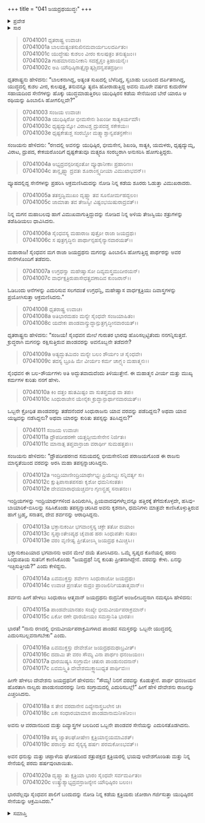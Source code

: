 +++
title = "041 ಜಯದ್ರಥಯುದ್ಧಃ"
+++

<details><summary>ಪ್ರವೇಶ</summary>


।।   ಓಂ ಓಂ ನಮೋ ನಾರಾಯಣಾಯ।।   ಶ್ರೀ ವೇದವ್ಯಾಸಾಯ ನಮಃ ।।

ಶ್ರೀ ಕೃಷ್ಣದ್ವೈಪಾಯನ ವೇದವ್ಯಾಸ ವಿರಚಿತ  

**ಶ್ರೀ ಮಹಾಭಾರತ**

**ದ್ರೋಣ ಪರ್ವ**

**ಅಭಿಮನ್ಯುವಧ ಪರ್ವ**

**ಅಧ್ಯಾಯ 41**

</details>

<details><summary>ಸಾರ</summary>

ಜಯದ್ರಥನು ಅಭಿಮನ್ಯುವನ್ನು ಹಿಂಬಾಲಿಸಿ ಹೋಗುತ್ತಿದ್ದ ಪಾಂಡವ ಸೇನೆಯನ್ನು ತಡೆದು ಯುದ್ಧಮಾಡಿದುದು (1-20).


</details>



> 07041001 ಧೃತರಾಷ್ಟ್ರ ಉವಾಚ।   
07041001a ಬಾಲಮತ್ಯಂತಸುಖಿನಮವಾರ್ಯಬಲದರ್ಪಿತಂ।   
07041001c ಯುದ್ಧೇಷು ಕುಶಲಂ ವೀರಂ ಕುಲಪುತ್ರಂ ತನುತ್ಯಜಂ।।   
07041002a ಗಾಹಮಾನಮನೀಕಾನಿ ಸದಶ್ವೈಸ್ತಂ ತ್ರಿಹಾಯನೈಃ।   
07041002c ಅಪಿ ಯೌಧಿಷ್ಠಿರಾತ್ಸೈನ್ಯಾತ್ಕಶ್ಚಿದನ್ವಪತದ್ರಥೀ।।

ಧೃತರಾಷ್ಟ್ರನು ಹೇಳಿದನು: “ಬಾಲಕನಾಗಿದ್ದ, ಅತ್ಯಂತ ಸುಖದಲ್ಲಿ ಬೆಳೆದಿದ್ದ, ಸ್ವಬಾಹು ಬಲದಿಂದ ದರ್ಪಿತನಾಗಿದ್ದ, ಯುದ್ಧದಲ್ಲಿ ಕುಶಲ ವೀರ, ಕುಲಪುತ್ರ, ತನುವನ್ನೂ ತ್ಯಜಿಸಿ ಹೋರಾಡುತ್ತಿದ್ದ ಅವನು ಮೂರೇ ವರ್ಷದ ಕುದುರೆಗಳ ಸಹಾಯದಿಂದ ಸೇನೆಗಳನ್ನು ಹೊಕ್ಕು ಯುದ್ಧಮಾಡುತ್ತಿರಲು ಯುಧಿಷ್ಠಿರನ ಕಡೆಯ ಸೇನೆಯಿಂದ ಬೇರೆ ಯಾರೂ ಆ ರಥಿಯನ್ನು ಹಿಂಬಾಲಿಸಿ ಹೋಗಲಿಲ್ಲವೇ?”

> 07041003 ಸಂಜಯ ಉವಾಚ।   
07041003a ಯುಧಿಷ್ಠಿರೋ ಭೀಮಸೇನಃ ಶಿಖಂಡೀ ಸಾತ್ಯಕಿರ್ಯಮೌ।   
07041003c ಧೃಷ್ಟದ್ಯುಮ್ನೋ ವಿರಾಟಶ್ಚ ದ್ರುಪದಶ್ಚ ಸಕೇಕಯಃ।   
07041003e ಧೃಷ್ಟಕೇತುಶ್ಚ ಸಂರಬ್ಧೋ ಮತ್ಸ್ಯಾಶ್ಚಾನ್ವಪತನ್ರಣೇ।।

ಸಂಜಯನು ಹೇಳಿದನು: “ರಣದಲ್ಲಿ ಅವನನ್ನು ಯುಧಿಷ್ಠಿರ, ಭೀಮಸೇನ, ಶಿಖಂಡಿ, ಸಾತ್ಯಕಿ, ಯಮಳರು, ಧೃಷ್ಟದ್ಯುಮ್ನ, ವಿರಾಟ, ದ್ರುಪದ, ಕೇಕಯರೊಂದಿಗೆ ಧೃಷ್ಟಕೇತುವೂ ಮತ್ಸ್ಯರೂ ಸಂರಬ್ಧರಾಗಿ ಅನುಸರಿಸಿ ಹೋಗುತ್ತಿದ್ದರು.

> 07041004a ಅಭ್ಯದ್ರವನ್ಪರೀಪ್ಸಂತೋ ವ್ಯೂಢಾನೀಕಾಃ ಪ್ರಹಾರಿಣಃ।   
07041004c ತಾನ್ದೃಷ್ಟ್ವಾ ದ್ರವತಃ ಶೂರಾಂಸ್ತ್ವದೀಯಾ ವಿಮುಖಾಭವನ್।।

ವ್ಯೂಹದಲ್ಲಿದ್ದ ಸೇನೆಗಳನ್ನು ಪ್ರಹರಿಸಿ ಆಕ್ರಮಣಿಸಿದುದನ್ನು ನೋಡಿ ನಿನ್ನ ಕಡೆಯ ಶೂರರು ಓಡುತ್ತಾ ವಿಮುಖರಾದರು.

> 07041005a ತತಸ್ತದ್ವಿಮುಖಂ ದೃಷ್ಟ್ವಾ ತವ ಸೂನೋರ್ಮಹದ್ಬಲಂ।   
07041005c ಜಾಮಾತಾ ತವ ತೇಜಸ್ವೀ ವಿಷ್ಟಂಭಯಿಷುರಾದ್ರವತ್।।

ನಿನ್ನ ಮಗನ ಮಹಾಬಲವು ಹಾಗೆ ವಿಮುಖವಾಗುತ್ತಿದ್ದುದನ್ನು ನೋಡಿದ ನಿನ್ನ ಅಳಿಯ ತೇಜಸ್ವಿಯು ಶತ್ರುಗಳನ್ನು ತಡೆಹಿಡಿಯಲು ಧಾವಿಸಿದನು.

> 07041006a ಸೈಂಧವಸ್ಯ ಮಹಾರಾಜ ಪುತ್ರೋ ರಾಜಾ ಜಯದ್ರಥಃ।   
07041006c ಸ ಪುತ್ರಗೃದ್ಧಿನಃ ಪಾರ್ಥಾನ್ಸಹಸೈನ್ಯಾನವಾರಯತ್।।

ಮಹಾರಾಜ! ಸೈಂಧವನ ಮಗ ರಾಜಾ ಜಯದ್ರಥನು ಮಗನನ್ನು ಹಿಂಬಾಲಿಸಿ ಹೋಗುತ್ತಿದ್ದ ಪಾರ್ಥರನ್ನು ಅವರ ಸೇನೆಗಳೊಂದಿಗೆ ತಡೆದನು.

> 07041007a ಉಗ್ರಧನ್ವಾ ಮಹೇಷ್ವಾಸೋ ದಿವ್ಯಮಸ್ತ್ರಮುದೀರಯನ್।   
07041007c ವಾರ್ಧಕ್ಷತ್ರಿರುಪಾಸೇಧತ್ಪ್ರವಣಾದಿವ ಕುಂಜರಾನ್।।

ಓಡಿಬಂದು ಆನೆಗಳನ್ನು ಎದುರಿಸುವ ಸಲಗದಂತೆ ಉಗ್ರಧನ್ವಿ, ಮಹೇಷ್ವಾಸ ವಾರ್ಧಕ್ಷತ್ರಿಯು ದಿವಾಸ್ತ್ರಗಳನ್ನು ಪ್ರಯೋಗಿಸುತ್ತಾ ಆಕ್ರಮಣಿಸಿದನು.”

> 07041008 ಧೃತರಾಷ್ಟ್ರ ಉವಾಚ।   
07041008a ಅತಿಭಾರಮಹಂ ಮನ್ಯೇ ಸೈಂಧವೇ ಸಂಜಯಾಹಿತಂ।   
07041008c ಯದೇಕಃ ಪಾಂಡವಾನ್ಕ್ರುದ್ಧಾನ್ಪುತ್ರಗೃದ್ಧೀನವಾರಯತ್।।

ಧೃತರಾಷ್ಟ್ರನು ಹೇಳಿದನು: “ಸಂಜಯ! ಸೈಂಧವನ ಮೇಲೆ ಗುರುತರ ಭಾರವು ಹೊರಿಸಲ್ಪಟ್ಟಿತೆಂದು ನನಗನ್ನಿಸುತ್ತದೆ. ಕ್ರುದ್ಧರಾಗಿ ಮಗನನ್ನು ರಕ್ಷಿಸುತ್ತಿರುವ ಪಾಂಡವರನ್ನು ಅವನೊಬ್ಬನೇ ತಡೆದನೇ?

> 07041009a ಅತ್ಯದ್ಭುತಮಿದಂ ಮನ್ಯೇ ಬಲಂ ಶೌರ್ಯಂ ಚ ಸೈಂಧವೇ।   
07041009c ತದಸ್ಯ ಬ್ರೂಹಿ ಮೇ ವೀರ್ಯಂ ಕರ್ಮ ಚಾಗ್ರ್ಯಂ ಮಹಾತ್ಮನಃ।।

ಸೈಂಧವನ ಈ ಬಲ-ಶೌರ್ಯಗಳು ಅತಿ ಅದ್ಭುತವಾದುದೆಂದು ತಿಳಿಯುತ್ತೇನೆ. ಈ ಮಹಾತ್ಮನ ವೀರ್ಯ ಮತ್ತು ಮುಖ್ಯ ಕರ್ಮಗಳ ಕುರಿತು ನನಗೆ ಹೇಳು.

> 07041010a ಕಿಂ ದತ್ತಂ ಹುತಮಿಷ್ಟಂ ವಾ ಸುತಪ್ತಮಥ ವಾ ತಪಃ।   
07041010c ಸಿಂಧುರಾಜೇನ ಯೇನೈಕಃ ಕ್ರುದ್ಧಾನ್ಪಾರ್ಥಾನವಾರಯತ್।।

ಒಬ್ಬನೇ ಕ್ರೋಧಿತ ಪಾಂಡವರನ್ನು ತಡೆದನೆಂದರೆ ಸಿಂಧುರಾಜನು ಯಾವ ವರವನ್ನು ಪಡೆದಿದ್ದನು? ಅಥವಾ ಯಾವ ಯಜ್ಞವನ್ನು ನಡೆಸಿದ್ದನು? ಅಥವಾ ಯಾರನ್ನು ಕುರಿತು ತಪಸ್ಸನ್ನು ತಪಿಸಿದ್ದನು?”

> 07041011 ಸಂಜಯ ಉವಾಚ।   
07041011a ದ್ರೌಪದೀಹರಣೇ ಯತ್ತದ್ಭೀಮಸೇನೇನ ನಿರ್ಜಿತಃ।   
07041011c ಮಾನಾತ್ಸ ತಪ್ತವಾನ್ರಾಜಾ ವರಾರ್ಥೀ ಸುಮಹತ್ತಪಃ।।

ಸಂಜಯನು ಹೇಳಿದನು: “ದ್ರೌಪದೀಹರಣದ ಸಮಯದಲ್ಲಿ ಭೀಮಸೇನನಿಂದ ಪರಾಜಯಗೊಂಡ ಈ ರಾಜನು ಮಾನ್ಯತೆಯಿಂದ ವರವನ್ನು ಅರಸಿ ಮಹಾ ತಪಸ್ಸನ್ನಾಚರಿಸಿದ್ದನು.

> 07041012a ಇಂದ್ರಿಯಾಣೀಂದ್ರಿಯಾರ್ಥೇಭ್ಯಃ ಪ್ರಿಯೇಭ್ಯಃ ಸನ್ನಿವರ್ತ್ಯ ಸಃ।   
07041012c ಕ್ಷುತ್ಪಿಪಾಸಾತಪಸಹಃ ಕೃಶೋ ಧಮನಿಸಂತತಃ।   
07041012e ದೇವಮಾರಾಧಯಚ್ಚರ್ವಂ ಗೃಣನ್ಬ್ರಹ್ಮ ಸನಾತನಂ।।

ಇಂದ್ರಿಯಗಳನ್ನು ಇಂದ್ರಿಯಾರ್ಥಗಳಿಂದ ಹಿಂದಿರುಗಿಸಿ, ಪ್ರಿಯವಾದವುಗಳೆಲ್ಲವನ್ನೂ ಹತ್ತಿರಕ್ಕೆ ತೆಗೆದುಕೊಳ್ಳದೇ, ಹಸಿವು-ಬಾಯಾರಿಕೆ-ಬಿಸಿಲನ್ನು ಸಹಿಸಿಕೊಂಡು ತಪಸ್ಸನ್ನಾಚರಿಸಿದ ಅವನು ಕೃಶನಾಗಿ, ಧಮನಿಗಳು ಮಾತ್ರವೇ ಕಾಣಿಸಿಕೊಳ್ಳುತ್ತಿರುವ ಹಾಗೆ ಬ್ರಹ್ಮ, ಸನಾತನ, ದೇವ ಶರ್ವನನ್ನು ಆರಾಧಿಸಿದ್ದನು.

> 07041013a ಭಕ್ತಾನುಕಂಪೀ ಭಗವಾಂಸ್ತಸ್ಯ ಚಕ್ರೇ ತತೋ ದಯಾಂ।   
07041013c ಸ್ವಪ್ನಾಂತೇಽಪ್ಯಥ ಚೈವಾಹ ಹರಃ ಸಿಂಧುಪತೇಃ ಸುತಂ।   
07041013e ವರಂ ವೃಣೀಷ್ವ ಪ್ರೀತೋಽಸ್ಮಿ ಜಯದ್ರಥ ಕಿಮಿಚ್ಚಸಿ।।

ಭಕ್ತಾನುಕಂಪಿಯಾದ ಭಗವಾನನು ಅವನ ಮೇಲೆ ದಯೆ ತೋರಿಸಿದನು. ಒಮ್ಮೆ ಸ್ವಪ್ನದ ಕೊನೆಯಲ್ಲಿ ಹರನು ಸಿಂಧುಪತಿಯ ಸುತನಿಗೆ ಕಾಣಿಸಿಕೊಂಡು “ಜಯದ್ರಥ! ನಿನ್ನ ಕುರಿತು ಪ್ರೀತನಾಗಿದ್ದೇನೆ. ವರವನ್ನು ಕೇಳು. ಏನನ್ನು ಇಚ್ಛಿಸುತ್ತೀಯೆ?” ಎಂದು ಕೇಳಿದ್ದನು.

> 07041014a ಏವಮುಕ್ತಸ್ತು ಶರ್ವೇಣ ಸಿಂಧುರಾಜೋ ಜಯದ್ರಥಃ।   
07041014c ಉವಾಚ ಪ್ರಣತೋ ರುದ್ರಂ ಪ್ರಾಂಜಲಿರ್ನಿಯತಾತ್ಮವಾನ್।।

ಶರ್ವನು ಹೀಗೆ ಹೇಳಲು ಸಿಂಧುರಾಜ ಆತ್ಮವಾನ್ ಜಯದ್ರಥನು ರುದ್ರನಿಗೆ ಅಂಜಲೀಬದ್ಧನಾಗಿ ನಮಸ್ಕರಿಸಿ ಹೇಳಿದನು:

> 07041015a ಪಾಂಡವೇಯಾನಹಂ ಸಂಖ್ಯೇ ಭೀಮವೀರ್ಯಪರಾಕ್ರಮಾನ್।   
07041015c ಏಕೋ ರಣೇ ಧಾರಯೇಯಂ ಸಮಸ್ತಾನಿತಿ ಭಾರತ।।

ಭಾರತ! “ನಾನು ರಣದಲ್ಲಿ ಭೀಮವೀರ್ಯಪರಾಕ್ರಮಿಗಳಾದ ಪಾಂಡವ ಸಮಸ್ತರನ್ನು ಒಬ್ಬನೇ ಯುದ್ಧದಲ್ಲಿ ಎದುರಿಸಬಲ್ಲವನಾಗಬೇಕು” ಎಂದು.

> 07041016a ಏವಮುಕ್ತಸ್ತು ದೇವೇಶೋ ಜಯದ್ರಥಮಥಾಬ್ರವೀತ್।   
07041016c ದದಾಮಿ ತೇ ವರಂ ಸೌಮ್ಯ ವಿನಾ ಪಾರ್ಥಂ ಧನಂಜಯಂ।।   
07041017a ಧಾರಯಿಷ್ಯಸಿ ಸಂಗ್ರಾಮೇ ಚತುರಃ ಪಾಂಡುನಂದನಾನ್।   
07041017c ಏವಮಸ್ತ್ವಿತಿ ದೇವೇಶಮುಕ್ತ್ವಾಬುಧ್ಯತ ಪಾರ್ಥಿವಃ।।

ಹೀಗೇ ಹೇಳಲು ದೇವೇಶನು ಜಯದ್ರಥನಿಗೆ ಹೇಳಿದನು: “ಸೌಮ್ಯ! ನಿನಗೆ ವರವನ್ನು ಕೊಡುತ್ತೇನೆ. ಪಾರ್ಥ ಧನಂಜಯನ ಹೊರತಾಗಿ ನಾಲ್ವರು ಪಾಂಡುನಂದನರನ್ನು ನೀನು ಸಂಗ್ರಾಮದಲ್ಲಿ ಎದುರಿಸಬಲ್ಲೆ!” ಹೀಗೆ ಹೇಳಿ ದೇವೇಶನು ರಾಜನನ್ನು ಎಚ್ಚರಿಸಿದನು.

> 07041018a ಸ ತೇನ ವರದಾನೇನ ದಿವ್ಯೇನಾಸ್ತ್ರಬಲೇನ ಚ।   
07041018c ಏಕಃ ಸಂಧಾರಯಾಮಾಸ ಪಾಂಡವಾನಾಮನೀಕಿನೀಂ।।

ಅವನು ಆ ವರದಾನದಿಂದ ಮತ್ತು ದಿವ್ಯಾಸ್ತ್ರಗಳ ಬಲದಿಂದ ಒಬ್ಬನೇ ಪಾಂಡವರ ಸೇನೆಯನ್ನು ಎದುರಿಸತೊಡಗಿದನು.

> 07041019a ತಸ್ಯ ಜ್ಯಾತಲಘೋಷೇಣ ಕ್ಷತ್ರಿಯಾನ್ಭಯಮಾವಿಶತ್।   
07041019c ಪರಾಂಸ್ತು ತವ ಸೈನ್ಯಸ್ಯ ಹರ್ಷಃ ಪರಮಕೋಽಭವತ್।।

ಅವನ ಧನುಸ್ಸು ಮತ್ತು ಚಪ್ಪಾಳೆಯ ಘೋಷದಿಂದ ಶತ್ರುಪಕ್ಷದ ಕ್ಷತ್ರಿಯರಲ್ಲಿ ಭಯವು ಆವೇಶಗೊಂಡಿತು ಮತ್ತು ನಿನ್ನ ಸೇನೆಯಲ್ಲಿ ಪರಮ ಹರ್ಷವುಂಟಾಯಿತು.

> 07041020a ದೃಷ್ಟ್ವಾ ತು ಕ್ಷತ್ರಿಯಾ ಭಾರಂ ಸೈಂಧವೇ ಸರ್ವಮರ್ಪಿತಂ।   
07041020c ಉತ್ಕ್ರುಶ್ಯಾಭ್ಯದ್ರವನ್ರಾಜನ್ಯೇನ ಯೌಧಿಷ್ಠಿರಂ ಬಲಂ।।

ಭಾರವೆಲ್ಲವೂ ಸೈಂಧವನ ಪಾಲಿಗೆ ಬಂದುದನ್ನು ನೋಡಿ ನಿನ್ನ ಕಡೆಯ ಕ್ಷತ್ರಿಯರು ಜೋರಾಗಿ ಗರ್ಜಿಸುತ್ತಾ ಯುಧಿಷ್ಠಿರನ ಸೇನೆಯನ್ನು ಆಕ್ರಮಿಸಿದರು.”

<details><summary>ಸಮಾಪ್ತಿ</summary>


ಇತಿ ಶ್ರೀ ಮಹಾಭಾರತೇ ದ್ರೋಣ ಪರ್ವಣಿ ಅಭಿಮನ್ಯುವಧ ಪರ್ವಣಿ ಜಯದ್ರಥಯುದ್ಧೇ ಏಕಚತ್ವಾರಿಂಶೋಽಧ್ಯಾಯಃ।।  
ಇದು ಶ್ರೀ ಮಹಾಭಾರತದಲ್ಲಿ ದ್ರೋಣ ಪರ್ವದಲ್ಲಿ ಅಭಿಮನ್ಯುವಧ ಪರ್ವದಲ್ಲಿ ಜಯದ್ರಥಯುದ್ಧ ಎನ್ನುವ ನಲ್ವತ್ತೊಂದನೇ ಅಧ್ಯಾಯವು.


</details>
